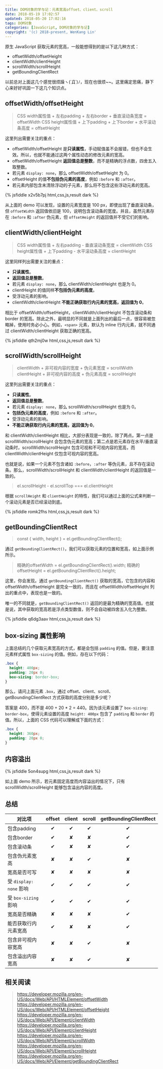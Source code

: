 ```yaml
---
title: DOM对象的学与记：元素宽高offset、client、scroll
date: 2018-05-19 17:02:57
updated: 2018-05-20 17:02:16
tags: DOM对象
categories: [JavaScript, DOM对象的学与记]
copyright: '(c) 2018-present, WenKang Lin'
---
```


原生 JavaScript 获取元素的宽高，一般能想得到的是以下这几种方式：

* offsetWidth/offsetHeight
* clientWidth/clientHeight
* scrollWidth/scrollHeight
* getBoundingClientRect

以前总对上面这几个感觉很烦躁ヽ(`Д´)ﾉ，现在也很烦~~。这里痛定思痛，静下心来好好巩固一下这几个知识点。

<!-- more -->

## offsetWidth/offsetHeight

> CSS width属性值 + 左右padding + 左右border + 垂直滚动条宽度 = offsetWidth
> CSS height属性值 + 上下padding + 上下border + 水平滚动条高度 = offsetHeight

这里列出需要关注的重点：

* offsetWidth/offsetHeight 是**只读属性**，手动赋值虽不会报错，但也不会生效。所以，也就不能通过这两个属性动态的修改元素的宽高。
* offsetWidth/offsetHeight **返回值总是整数**，而不是精确的浮点数，四舍五入取整数。
* 若元素 `display: none`，那么 offsetWidth/offsetHeight 为 0。
* offsetHeight 的值**不包括伪元素的高度**，例如 `:before` 和 `:after`。
* 若元素内部包含未清除浮动的子元素，那么将不包含这些浮动元素的宽高。

{% jsfiddle x2v5b7pj html,css,js,result dark %}

从上面的 demo 可以发现，设置的元素宽度是 100 px，即使出现了垂直滚动条，但 `offsetWidth` 返回值依旧是 100，说明包含滚动条的宽度。并且，虽然元素存在 `:before` 和 `:after` 伪元素，但 `offsetHeight` 的返回值并不受它们的影响。

## clientWidth/clientHeight

> CSS width属性值 + 左右padding - 垂直滚动条宽度 = clientWidth
> CSS height属性值 + 上下padding - 水平滚动条高度 = clientHeight

这里同样列出需要关注的重点：

* **只读属性**。
* **返回值总是整数**。
* 若元素 `display: none`，那么 clientWidth/clientHeight 也是为 0。
* clientHeight 的值同样**不包括伪元素的高度**。
* 受浮动元素的影响。
* clientWidth/clientHeight **不能正确获取行内元素的宽高，返回值为 0**。

相比于 offsetWidth/offsetHeight，clientWidth/clientHeight 不包含滚动条和 border 的宽高。除此之外，最明显的不同就是上面列出的最后一点，很容易被忽略掉，使用时务必小心。例如，`<span>` 元素，默认为 inline 行内元素，就不同通过 clientWidth/clientHeight 获取正确的宽高。

{% jsfiddle qth2mj0w html,css,js,result dark %}

## scrollWidth/scrollHeight

> clientWidth + 非可视内容的宽度 + 伪元素宽度 = scrollWidth
> clientHeight + 非可视内容的高度 + 伪元素高度 = scrollHeight

这里列出需要关注的重点：

* **只读属性**。
* **返回值总是整数**。
* 若元素 `display: none`，那么 scrollWidth/scrollHeight 也是为 0。
* **包括伪元素的高度**，例如 `:before` 和 `:after`。
* 受浮动元素的影响。
* **不能正确获取行内元素的宽高，返回值为 0**。

和 clientWidth/clientHeight 相比，大部分表现是一致的，除了两点。第一点是 scrollWidth/scrollHeight 会包含伪元素的宽高；第二点是若元素存在水平/垂直滚动条时，scrollWidth/scrollHeight 包含可视和不可视内容的宽高，而 clientWidth/clientHeight 仅包含可视内容的宽高。

也就是说，如果一个元素不包含诸如 `:before`，`:after` 等伪元素，且不存在滚动条。那么，scrollWidth/scrollHeight 和 clientWidth/clientHeight 的返回值是一致的。

> el.scrollHeight - el.scrollTop === el.clientHeight

根据 `scrollHeight` 和 `clientHeight` 的特性，我们可以通过上面的公式来判断一个滚动元素是否已经滚动到底。

{% jsfiddle romk2fhs html,css,js,result dark %}

## getBoundingClientRect

> const { width, height } = el.getBoundingClientRect();

通过 `getBoundingClientRect()`，我们可以获取元素的位置和宽高，如上面示例所示。

> 精确的offsetWidth = el.getBoundingClientRect().width;
> 精确的offsetHeight = el.getBoundingClientRect().height;

这里，你会发现。通过 `getBoundingClientRect()` 获取的宽高，它包含的内容和 offsetWidth/offsetHeight 是完全一致的，而且在 offsetWidth/offsetHeight 列出的重点中，表现也是一致的。

唯一的不同就是，`getBoundingClientRect()` 返回的是最为精确的宽高值。也就是说，其中获取的宽高若是浮点类型数值，则不会自动被四舍五入化为整数。

{% jsfiddle q6dg3aav html,css,js,result dark %}

## box-sizing 属性影响

上面总结的几个获取元素宽高的方式，都是会包括 `padding` 的值。但是，要注意元素样式属性 `box-sizing` 的值。例如，存在以下代码：

```css
.box {
  height: 400px;
  padding: 20px 0;
  box-sizing: border-box;
}
```

那么，请问上面元素 `.box`，通过 offset、client、scroll、getBoundingClientRect 方式获取的高度分别是多少呢？

答案是 400，而不是 400 + 20 * 2 = 440。因为该元素设置了 `box-sizing: border-box`，使得元素设置的高度 `height: 400px` 包含了 `padding` 和 `border` 的值。所以，上面的 CSS 代码可以理解成下面的方式：

```css
.box {
  height: 360px;
  padding: 20px 0;
}
```

## 内容溢出

{% jsfiddle 5on4supg html,css,js,result dark %}

如上面 demo 所示，若元素固定高度而内容溢出的情况下，只有 scrollWidth/scrollHeight 能够包含溢出内容的高度。

## 总结

| 对比项                  | offset   | client   | scroll   | getBoundingClientRect   |
| ----------------------- | :------: | :------: | :------: | :---------------------: |
| 包含padding             | ✔        | ✔        | ✔        | ✔                       |
| 包含border              | ✔        | ✘        | ✘        | ✔                       |
| 包含滚动条              | ✔        | ✘        | ✘        | ✔                       |
| 包含伪元素宽高          | ✘        | ✘        | ✔        | ✘                       |
| 宽高是否可写            | ✘        | ✘        | ✘        | ✘                       |
| 受 `display: none` 影响 | ✔        | ✔        | ✔        | ✔                       |
| 受 `box-sizing` 影响    | ✔        | ✔        | ✔        | ✔                       |
| 宽高是否精确            | ✘        | ✘        | ✘        | ✔                       |
| 能否获取行内元素宽高    | ✔        | ✘        | ✘        | ✔                       |
| 包含非可视内容宽高      | ✘        | ✘        | ✔        | ✘                       |
| 包含溢出内容宽高        | ✘        | ✘        | ✔        | ✘                       |

## 相关阅读

> https://developer.mozilla.org/en-US/docs/Web/API/HTMLElement/offsetWidth
> https://developer.mozilla.org/en-US/docs/Web/API/HTMLElement/offsetHeight
> https://developer.mozilla.org/en-US/docs/Web/API/Element/clientWidth
> https://developer.mozilla.org/en-US/docs/Web/API/Element/clientHeight
> https://developer.mozilla.org/en-US/docs/Web/API/Element/scrollWidth
> https://developer.mozilla.org/en-US/docs/Web/API/Element/scrollHeight
> https://developer.mozilla.org/en-US/docs/Web/API/Element/getBoundingClientRect
